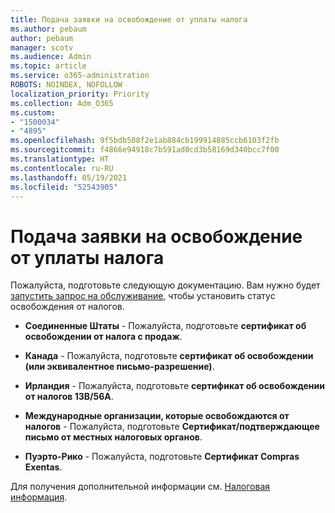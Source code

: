 ```yaml
---
title: Подача заявки на освобождение от уплаты налога
ms.author: pebaum
author: pebaum
manager: scotv
ms.audience: Admin
ms.topic: article
ms.service: o365-administration
ROBOTS: NOINDEX, NOFOLLOW
localization_priority: Priority
ms.collection: Adm_O365
ms.custom:
- "1500034"
- "4895"
ms.openlocfilehash: 9f5bdb508f2e1ab884cb199914885ccb6103f2fb
ms.sourcegitcommit: f4866e94918c7b591ad0cd3b58169d340bcc7f00
ms.translationtype: HT
ms.contentlocale: ru-RU
ms.lasthandoff: 05/19/2021
ms.locfileid: "52543905"
---
```

# <a name="apply-for-tax-exempt-status"></a>Подача заявки на освобождение от уплаты налога

Пожалуйста, подготовьте следующую документацию. Вам нужно будет [запустить запрос на обслуживание](https://go.microsoft.com/fwlink/p/?linkid=518322), чтобы установить статус освобождения от налогов.

- **Соединенные Штаты** - Пожалуйста, подготовьте **сертификат об освобождении от налога с продаж**.

- **Канада** - Пожалуйста, подготовьте **сертификат об освобождении (или эквивалентное письмо-разрешение)**.

- **Ирландия** - Пожалуйста, подготовьте **сертификат об освобождении от налогов 13B/56A**.

- **Международные организации, которые освобождаются от налогов** - Пожалуйста, подготовьте **Сертификат/подтверждающее письмо от местных налоговых органов**.

- **Пуэрто-Рико** - Пожалуйста, подготовьте **Сертификат Compras Exentas**.

Для получения дополнительной информации см. [Налоговая информация](/microsoft-365/commerce/billing-and-payments/tax-information).
